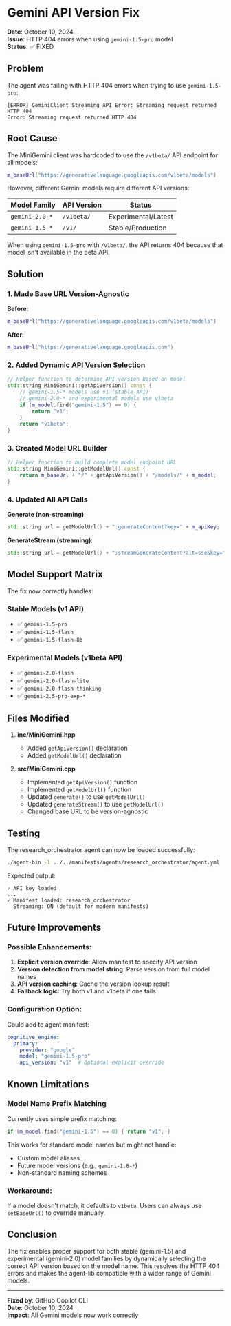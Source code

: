# Gemini API Version Fix

**Date**: October 10, 2024  
**Issue**: HTTP 404 errors when using `gemini-1.5-pro` model  
**Status**: ✅ FIXED

## Problem

The agent was failing with HTTP 404 errors when trying to use `gemini-1.5-pro`:

```
[ERROR] GeminiClient Streaming API Error: Streaming request returned HTTP 404
Error: Streaming request returned HTTP 404
```

## Root Cause

The MiniGemini client was hardcoded to use the `/v1beta/` API endpoint for all models:

```cpp
m_baseUrl("https://generativelanguage.googleapis.com/v1beta/models")
```

However, different Gemini models require different API versions:

| Model Family | API Version | Status |
|--------------|-------------|---------|
| `gemini-2.0-*` | `/v1beta/` | Experimental/Latest |
| `gemini-1.5-*` | `/v1/` | Stable/Production |

When using `gemini-1.5-pro` with `/v1beta/`, the API returns 404 because that model isn't available in the beta API.

## Solution

### 1. Made Base URL Version-Agnostic

**Before**:
```cpp
m_baseUrl("https://generativelanguage.googleapis.com/v1beta/models")
```

**After**:
```cpp
m_baseUrl("https://generativelanguage.googleapis.com")
```

### 2. Added Dynamic API Version Selection

```cpp
// Helper function to determine API version based on model
std::string MiniGemini::getApiVersion() const {
    // gemini-1.5-* models use v1 (stable API)
    // gemini-2.0-* and experimental models use v1beta
    if (m_model.find("gemini-1.5") == 0) {
        return "v1";
    }
    return "v1beta";
}
```

### 3. Created Model URL Builder

```cpp
// Helper function to build complete model endpoint URL
std::string MiniGemini::getModelUrl() const {
    return m_baseUrl + "/" + getApiVersion() + "/models/" + m_model;
}
```

### 4. Updated All API Calls

**Generate (non-streaming)**:
```cpp
std::string url = getModelUrl() + ":generateContent?key=" + m_apiKey;
```

**GenerateStream (streaming)**:
```cpp
std::string url = getModelUrl() + ":streamGenerateContent?alt=sse&key=" + m_apiKey;
```

## Model Support Matrix

The fix now correctly handles:

### Stable Models (v1 API)
- ✅ `gemini-1.5-pro`
- ✅ `gemini-1.5-flash`
- ✅ `gemini-1.5-flash-8b`

### Experimental Models (v1beta API)
- ✅ `gemini-2.0-flash`
- ✅ `gemini-2.0-flash-lite`
- ✅ `gemini-2.0-flash-thinking`
- ✅ `gemini-2.5-pro-exp-*`

## Files Modified

1. **inc/MiniGemini.hpp**
   - Added `getApiVersion()` declaration
   - Added `getModelUrl()` declaration

2. **src/MiniGemini.cpp**
   - Implemented `getApiVersion()` function
   - Implemented `getModelUrl()` function
   - Updated `generate()` to use `getModelUrl()`
   - Updated `generateStream()` to use `getModelUrl()`
   - Changed base URL to be version-agnostic

## Testing

The research_orchestrator agent can now be loaded successfully:

```bash
./agent-bin -l ../../manifests/agents/research_orchestrator/agent.yml
```

Expected output:
```
✓ API key loaded
...
✓ Manifest loaded: research_orchestrator
  Streaming: ON (default for modern manifests)
```

## Future Improvements

### Possible Enhancements:
1. **Explicit version override**: Allow manifest to specify API version
2. **Version detection from model string**: Parse version from full model names
3. **API version caching**: Cache the version lookup result
4. **Fallback logic**: Try both v1 and v1beta if one fails

### Configuration Option:
Could add to agent manifest:
```yaml
cognitive_engine:
  primary:
    provider: "google"
    model: "gemini-1.5-pro"
    api_version: "v1"  # Optional explicit override
```

## Known Limitations

### Model Name Prefix Matching
Currently uses simple prefix matching:
```cpp
if (m_model.find("gemini-1.5") == 0) { return "v1"; }
```

This works for standard model names but might not handle:
- Custom model aliases
- Future model versions (e.g., `gemini-1.6-*`)
- Non-standard naming schemes

### Workaround:
If a model doesn't match, it defaults to `v1beta`. Users can always use `setBaseUrl()` to override manually.

## Conclusion

The fix enables proper support for both stable (gemini-1.5) and experimental (gemini-2.0) model families by dynamically selecting the correct API version based on the model name. This resolves the HTTP 404 errors and makes the agent-lib compatible with a wider range of Gemini models.

---

**Fixed by**: GitHub Copilot CLI  
**Date**: October 10, 2024  
**Impact**: All Gemini models now work correctly
